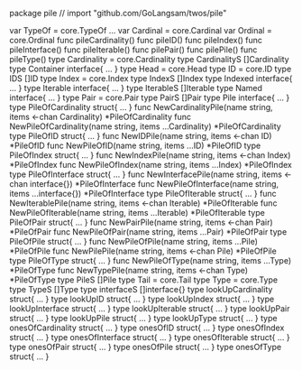 package pile // import "github.com/GoLangsam/twos/pile"

var TypeOf = core.TypeOf ...
var Cardinal = core.Cardinal
var Ordinal = core.Ordinal
func pileCardinality()
func pileID()
func pileIndex()
func pileInterface()
func pileIterable()
func pilePair()
func pilePile()
func pileType()
type Cardinality = core.Cardinality
type CardinalityS []Cardinality
type Container interface{ ... }
type Head = core.Head
type ID = core.ID
type IDS []ID
type Index = core.Index
type IndexS []Index
type Indexed interface{ ... }
type Iterable interface{ ... }
type IterableS []Iterable
type Named interface{ ... }
type Pair = core.Pair
type PairS []Pair
type Pile interface{ ... }
type PileOfCardinality struct{ ... }
    func NewCardinalityPile(name string, items <-chan Cardinality) *PileOfCardinality
    func NewPileOfCardinality(name string, items ...Cardinality) *PileOfCardinality
type PileOfID struct{ ... }
    func NewIDPile(name string, items <-chan ID) *PileOfID
    func NewPileOfID(name string, items ...ID) *PileOfID
type PileOfIndex struct{ ... }
    func NewIndexPile(name string, items <-chan Index) *PileOfIndex
    func NewPileOfIndex(name string, items ...Index) *PileOfIndex
type PileOfInterface struct{ ... }
    func NewInterfacePile(name string, items <-chan interface{}) *PileOfInterface
    func NewPileOfInterface(name string, items ...interface{}) *PileOfInterface
type PileOfIterable struct{ ... }
    func NewIterablePile(name string, items <-chan Iterable) *PileOfIterable
    func NewPileOfIterable(name string, items ...Iterable) *PileOfIterable
type PileOfPair struct{ ... }
    func NewPairPile(name string, items <-chan Pair) *PileOfPair
    func NewPileOfPair(name string, items ...Pair) *PileOfPair
type PileOfPile struct{ ... }
    func NewPileOfPile(name string, items ...Pile) *PileOfPile
    func NewPilePile(name string, items <-chan Pile) *PileOfPile
type PileOfType struct{ ... }
    func NewPileOfType(name string, items ...Type) *PileOfType
    func NewTypePile(name string, items <-chan Type) *PileOfType
type PileS []Pile
type Tail = core.Tail
type Type = core.Type
type TypeS []Type
type interfaceS []interface{}
type lookUpCardinality struct{ ... }
type lookUpID struct{ ... }
type lookUpIndex struct{ ... }
type lookUpInterface struct{ ... }
type lookUpIterable struct{ ... }
type lookUpPair struct{ ... }
type lookUpPile struct{ ... }
type lookUpType struct{ ... }
type onesOfCardinality struct{ ... }
type onesOfID struct{ ... }
type onesOfIndex struct{ ... }
type onesOfInterface struct{ ... }
type onesOfIterable struct{ ... }
type onesOfPair struct{ ... }
type onesOfPile struct{ ... }
type onesOfType struct{ ... }

